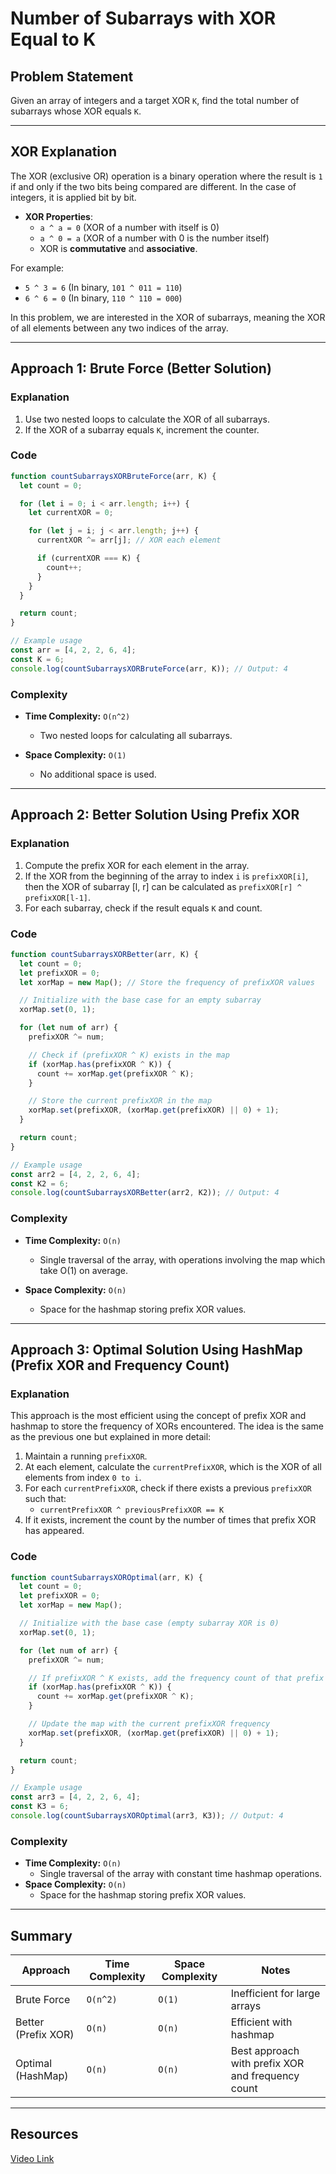 # Number of Subarrays with XOR Equal to K

## Problem Statement

Given an array of integers and a target XOR `K`, find the total number of subarrays whose XOR equals `K`.

---

## XOR Explanation

The XOR (exclusive OR) operation is a binary operation where the result is `1` if and only if the two bits being compared are different. In the case of integers, it is applied bit by bit.

- **XOR Properties**:
  - `a ^ a = 0` (XOR of a number with itself is 0)
  - `a ^ 0 = a` (XOR of a number with 0 is the number itself)
  - XOR is **commutative** and **associative**.

For example:

- `5 ^ 3 = 6` (In binary, `101 ^ 011 = 110`)
- `6 ^ 6 = 0` (In binary, `110 ^ 110 = 000`)

In this problem, we are interested in the XOR of subarrays, meaning the XOR of all elements between any two indices of the array.

---

## Approach 1: Brute Force (Better Solution)

### Explanation

1. Use two nested loops to calculate the XOR of all subarrays.
2. If the XOR of a subarray equals `K`, increment the counter.

### Code

```javascript
function countSubarraysXORBruteForce(arr, K) {
  let count = 0;

  for (let i = 0; i < arr.length; i++) {
    let currentXOR = 0;

    for (let j = i; j < arr.length; j++) {
      currentXOR ^= arr[j]; // XOR each element

      if (currentXOR === K) {
        count++;
      }
    }
  }

  return count;
}

// Example usage
const arr = [4, 2, 2, 6, 4];
const K = 6;
console.log(countSubarraysXORBruteForce(arr, K)); // Output: 4
```

### Complexity

- **Time Complexity:** `O(n^2)`

  - Two nested loops for calculating all subarrays.

- **Space Complexity:** `O(1)`
  - No additional space is used.

---

## Approach 2: Better Solution Using Prefix XOR

### Explanation

1. Compute the prefix XOR for each element in the array.
2. If the XOR from the beginning of the array to index `i` is `prefixXOR[i]`, then the XOR of subarray [l, r] can be calculated as `prefixXOR[r] ^ prefixXOR[l-1]`.
3. For each subarray, check if the result equals `K` and count.

### Code

```javascript
function countSubarraysXORBetter(arr, K) {
  let count = 0;
  let prefixXOR = 0;
  let xorMap = new Map(); // Store the frequency of prefixXOR values

  // Initialize with the base case for an empty subarray
  xorMap.set(0, 1);

  for (let num of arr) {
    prefixXOR ^= num;

    // Check if (prefixXOR ^ K) exists in the map
    if (xorMap.has(prefixXOR ^ K)) {
      count += xorMap.get(prefixXOR ^ K);
    }

    // Store the current prefixXOR in the map
    xorMap.set(prefixXOR, (xorMap.get(prefixXOR) || 0) + 1);
  }

  return count;
}

// Example usage
const arr2 = [4, 2, 2, 6, 4];
const K2 = 6;
console.log(countSubarraysXORBetter(arr2, K2)); // Output: 4
```

### Complexity

- **Time Complexity:** `O(n)`

  - Single traversal of the array, with operations involving the map which take O(1) on average.

- **Space Complexity:** `O(n)`
  - Space for the hashmap storing prefix XOR values.

---

## Approach 3: Optimal Solution Using HashMap (Prefix XOR and Frequency Count)

### Explanation

This approach is the most efficient using the concept of prefix XOR and hashmap to store the frequency of XORs encountered. The idea is the same as the previous one but explained in more detail:

1. Maintain a running `prefixXOR`.
2. At each element, calculate the `currentPrefixXOR`, which is the XOR of all elements from index `0 to i`.
3. For each `currentPrefixXOR`, check if there exists a previous `prefixXOR` such that:
   - `currentPrefixXOR ^ previousPrefixXOR == K`
4. If it exists, increment the count by the number of times that prefix XOR has appeared.

### Code

```javascript
function countSubarraysXOROptimal(arr, K) {
  let count = 0;
  let prefixXOR = 0;
  let xorMap = new Map();

  // Initialize with the base case (empty subarray XOR is 0)
  xorMap.set(0, 1);

  for (let num of arr) {
    prefixXOR ^= num;

    // If prefixXOR ^ K exists, add the frequency count of that prefix
    if (xorMap.has(prefixXOR ^ K)) {
      count += xorMap.get(prefixXOR ^ K);
    }

    // Update the map with the current prefixXOR frequency
    xorMap.set(prefixXOR, (xorMap.get(prefixXOR) || 0) + 1);
  }

  return count;
}

// Example usage
const arr3 = [4, 2, 2, 6, 4];
const K3 = 6;
console.log(countSubarraysXOROptimal(arr3, K3)); // Output: 4
```

### Complexity

- **Time Complexity:** `O(n)`
  - Single traversal of the array with constant time hashmap operations.
- **Space Complexity:** `O(n)`
  - Space for the hashmap storing prefix XOR values.

---

## Summary

| Approach            | Time Complexity | Space Complexity | Notes                                             |
| ------------------- | --------------- | ---------------- | ------------------------------------------------- |
| Brute Force         | `O(n^2)`        | `O(1)`           | Inefficient for large arrays                      |
| Better (Prefix XOR) | `O(n)`          | `O(n)`           | Efficient with hashmap                            |
| Optimal (HashMap)   | `O(n)`          | `O(n)`           | Best approach with prefix XOR and frequency count |

---

## Resources

[Video Link](https://www.youtube.com/watch?v=eZr-6p0B7ME&ab_channel=takeUforward)
